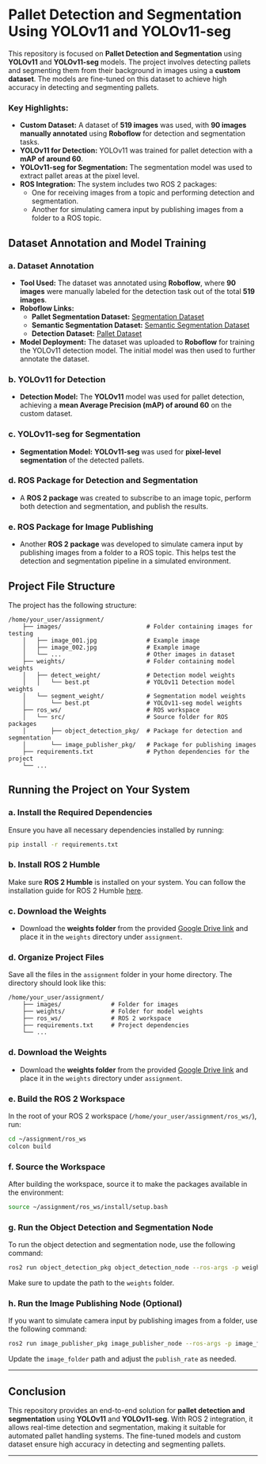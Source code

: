 # Pallet Detection and Segmentation Using YOLOv11 and YOLOv11-seg

This repository is focused on **Pallet Detection and Segmentation** using **YOLOv11** and **YOLOv11-seg** models. The project involves detecting pallets and segmenting them from their background in images using a **custom dataset**. The models are fine-tuned on this dataset to achieve high accuracy in detecting and segmenting pallets.

### Key Highlights:
- **Custom Dataset:** A dataset of **519 images** was used, with **90 images manually annotated** using **Roboflow** for detection and segmentation tasks. 
- **YOLOv11 for Detection:** YOLOv11 was trained for pallet detection with a **mAP of around 60**.
- **YOLOv11-seg for Segmentation:** The segmentation model was used to extract pallet areas at the pixel level.
- **ROS Integration:** The system includes two ROS 2 packages:
  - One for receiving images from a topic and performing detection and segmentation.
  - Another for simulating camera input by publishing images from a folder to a ROS topic.

## Dataset Annotation and Model Training

### a. Dataset Annotation
- **Tool Used:** The dataset was annotated using **Roboflow**, where **90 images** were manually labeled for the detection task out of the total **519 images**.
- **Roboflow Links:**
  - **Pallet Segmentation Dataset:** [Segmentation Dataset](https://app.roboflow.com/assignment-zmesa/segment-pallets/)
  - **Semantic Segmentation Dataset:** [Semantic Segmentation Dataset](https://app.roboflow.com/assignment-zmesa/semantic-segment-pallets/)
  - **Detection Dataset:** [Pallet Dataset](https://app.roboflow.com/assignment-zmesa/pallet-2ntff/)
- **Model Deployment:** The dataset was uploaded to **Roboflow** for training the YOLOv11 detection model. The initial model was then used to further annotate the dataset.

### b. YOLOv11 for Detection
- **Detection Model:** The **YOLOv11** model was used for pallet detection, achieving a **mean Average Precision (mAP) of around 60** on the custom dataset.

### c. YOLOv11-seg for Segmentation
- **Segmentation Model:** **YOLOv11-seg** was used for **pixel-level segmentation** of the detected pallets.

### d. ROS Package for Detection and Segmentation
- A **ROS 2 package** was created to subscribe to an image topic, perform both detection and segmentation, and publish the results.

### e. ROS Package for Image Publishing
- Another **ROS 2 package** was developed to simulate camera input by publishing images from a folder to a ROS topic. This helps test the detection and segmentation pipeline in a simulated environment.

## Project File Structure
The project has the following structure:

```
/home/your_user/assignment/
    ├── images/                        # Folder containing images for testing
    │   ├── image_001.jpg              # Example image
    │   ├── image_002.jpg              # Example image
    │   └── ...                        # Other images in dataset
    ├── weights/                       # Folder containing model weights
    │   ├── detect_weight/             # Detection model weights
    │   │   └── best.pt                # YOLOv11 Detection model weights
    │   └── segment_weight/            # Segmentation model weights
    │       └── best.pt                # YOLOv11-seg model weights
    ├── ros_ws/                        # ROS workspace
    │   └── src/                       # Source folder for ROS packages
    │       ├── object_detection_pkg/  # Package for detection and segmentation
    │       └── image_publisher_pkg/   # Package for publishing images
    ├── requirements.txt               # Python dependencies for the project
    └── ...
```

## Running the Project on Your System

### a. Install the Required Dependencies
Ensure you have all necessary dependencies installed by running:
```bash
pip install -r requirements.txt
```

### b. Install ROS 2 Humble
Make sure **ROS 2 Humble** is installed on your system. You can follow the installation guide for ROS 2 Humble [here](https://docs.ros.org/en/humble/Installation.html).


### c. Download the Weights
- Download the **weights folder** from the provided [Google Drive link](https://drive.google.com/drive/folders/1aW8Ky6zVvp9q_QCgJUzxlyddnxsYijHu?usp=sharing) and place it in the `weights` directory under `assignment`.


### d. Organize Project Files
Save all the files in the `assignment` folder in your home directory. The directory should look like this:
```
/home/your_user/assignment/
    ├── images/              # Folder for images
    ├── weights/             # Folder for model weights
    ├── ros_ws/              # ROS 2 workspace
    ├── requirements.txt     # Project dependencies
    └── ...
```

### d. Download the Weights
- Download the **weights folder** from the provided [Google Drive link](https://drive.google.com/drive/folders/1aW8Ky6zVvp9q_QCgJUzxlyddnxsYijHu?usp=sharing) and place it in the `weights` directory under `assignment`.

### e. Build the ROS 2 Workspace
In the root of your ROS 2 workspace (`/home/your_user/assignment/ros_ws/`), run:
```bash
cd ~/assignment/ros_ws
colcon build
```

### f. Source the Workspace
After building the workspace, source it to make the packages available in the environment:
```bash
source ~/assignment/ros_ws/install/setup.bash
```

### g. Run the Object Detection and Segmentation Node
To run the object detection and segmentation node, use the following command:
```bash
ros2 run object_detection_pkg object_detection_node --ros-args -p weight_folder:="/home/your_user/assignment/weights"
```
Make sure to update the path to the `weights` folder.

### h. Run the Image Publishing Node (Optional)
If you want to simulate camera input by publishing images from a folder, use the following command:
```bash
ros2 run image_publisher_pkg image_publisher_node --ros-args -p image_folder:="/home/your_user/assignment/images" -p publish_rate:=1
```
Update the `image_folder` path and adjust the `publish_rate` as needed.

---

## Conclusion
This repository provides an end-to-end solution for **pallet detection and segmentation** using **YOLOv11** and **YOLOv11-seg**. With ROS 2 integration, it allows real-time detection and segmentation, making it suitable for automated pallet handling systems. The fine-tuned models and custom dataset ensure high accuracy in detecting and segmenting pallets.

---
